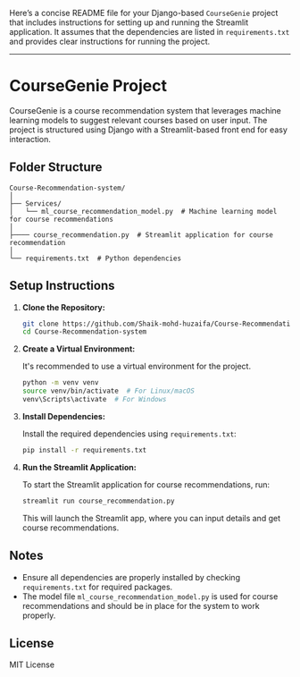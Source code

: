 Here’s a concise README file for your Django-based `CourseGenie` project that includes instructions for setting up and running the Streamlit application. It assumes that the dependencies are listed in `requirements.txt` and provides clear instructions for running the project.

---

# CourseGenie Project

CourseGenie is a course recommendation system that leverages machine learning models to suggest relevant courses based on user input. The project is structured using Django with a Streamlit-based front end for easy interaction.

## Folder Structure

```
Course-Recommendation-system/
│
├── Services/
│   └── ml_course_recommendation_model.py  # Machine learning model for course recommendations
│
├──── course_recommendation.py  # Streamlit application for course recommendation
│
└── requirements.txt  # Python dependencies
```

## Setup Instructions

1. **Clone the Repository:**

   ```bash
   git clone https://github.com/Shaik-mohd-huzaifa/Course-Recommendation-system.git
   cd Course-Recommendation-system
   ```

2. **Create a Virtual Environment:**

   It's recommended to use a virtual environment for the project.

   ```bash
   python -m venv venv
   source venv/bin/activate  # For Linux/macOS
   venv\Scripts\activate  # For Windows
   ```

3. **Install Dependencies:**

   Install the required dependencies using `requirements.txt`:

   ```bash
   pip install -r requirements.txt
   ```

4. **Run the Streamlit Application:**

   To start the Streamlit application for course recommendations, run:

   ```bash
   streamlit run course_recommendation.py
   ```

   This will launch the Streamlit app, where you can input details and get course recommendations.

## Notes

- Ensure all dependencies are properly installed by checking `requirements.txt` for required packages.
- The model file `ml_course_recommendation_model.py` is used for course recommendations and should be in place for the system to work properly.

## License

MIT License
